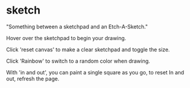 # sketch
"Something between a sketchpad and an Etch-A-Sketch."

Hover over the sketchpad to begin your drawing. 

Click 'reset canvas' to make a clear sketchpad and toggle the size. 

Click 'Rainbow' to switch to a random color when drawing. 

With 'in and out', you can paint a single square as you go, to reset In and out, refresh the page.